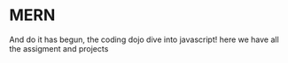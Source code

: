 # MERN

And do it has begun, the coding dojo dive into javascript! here we have all the assigment and projects 
